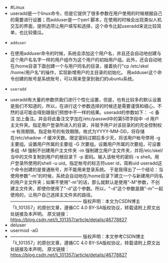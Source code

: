 - #Linux
- useradd是一个linux命令，但是它提供了很多参数在用户使用的时候根据自己的需要进行设置；而adduser是一个perl 脚本，在使用的时候会出现类似人机交互的界面，提供选项让用户填写和选择，这个命令比起useradd来说比较简单，也比较傻瓜。
- ```bash
  adduser
  ```
- 在使用adduser命令的时候，系统会添加这个用户名，并且还会自动地创建与这个用户名名字一样的用户组作为这个用户的初始用户组。此外，还会自动地在/home目录下面创建一个与用户同名的目录，接着执行"cp /etc/skel  /home/用户名"的操作，实现新增用户的主目录的初始化。
  用adduser这个命令创建的账号是系统账号，可以用来登录到我们的ubuntu系统。
- ```bash
  useradd
  ```
- useradd有大量的参数供我们进行个性化设置，但是，也有比较多的默认设置是我们不知道的，所以，在进行这个参数选择的时候还是需要谨慎和细心，不然的话可能会得到跟我们预想中不一样的结果。useradd的参数如下：
          -c 备注 加上备注。并会将此备注文字加在/etc/passwd中的第5项字段中
          -d 用户主文件夹。指定用户登录所进入的目录，并赋予用户对该目录的的完全控制权
          -e 有效期限。指定帐号的有效期限。格式为YYYY-MM-DD，将存储在/etc/shadow
          -f 缓冲天数。限定密码过期后多少天，将该用户帐号停用
          -g 主要组。设置用户所属的主要组
          -G 次要组。设置用户所属的次要组，可设置多组
          -M 强制不创建用户主文件夹
         -m 强制建立用户主文件夹，并将/etc/skel/当中的文件复制到用户的根目录下
          -p 密码。输入该帐号的密码
          -s shell。用户登录所使用的shell
          -u uid。指定帐号的标志符user id，简称uid
  useradd这个命令创建的是普通账号，并不能用来登录系统。
  于是我得出了一个结论：当使用参数"-m"的时候，系统会自动地在/home目录下建立一个与新建用户同名的用户主文件夹；如果不使用"-m"的话，那么就默认是使用“-M”参数，不创建主文件夹，即使你使用了"-d"这个参数。所以，"-d"这个参数是跟"-m"一起使用的，让用户自己选择主文件夹的路径。
  ————————————————
  版权声明：本文为CSDN博主「li_101357」的原创文章，遵循CC 4.0 BY-SA版权协议，转载请附上原文出处链接及本声明。
  原文链接：https://blog.csdn.net/li_101357/article/details/46778827
- deluser
- usermod -aG
- ————————————————
  版权声明：本文参考CSDN博主「li_101357」的原创文章，遵循CC 4.0 BY-SA版权协议，转载请附上原文出处链接及本声明。
  原文链接：https://blog.csdn.net/li_101357/article/details/46778827